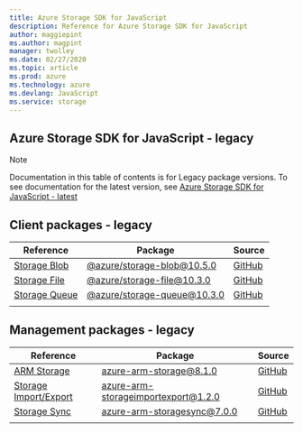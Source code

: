 ```yaml
---
title: Azure Storage SDK for JavaScript
description: Reference for Azure Storage SDK for JavaScript
author: maggiepint
ms.author: magpint
manager: twolley
ms.date: 02/27/2020
ms.topic: article
ms.prod: azure
ms.technology: azure
ms.devlang: JavaScript
ms.service: storage
---
```


## Azure Storage SDK for JavaScript - legacy

> [!NOTE]
> Documentation in this table of contents is for Legacy package versions. To see documentation for the latest version, see [Azure Storage SDK for JavaScript - latest](?view=az-js-storage-v12)

## Client packages - legacy

| Reference                                                                    | Package                                                                             | Source                                                                                         |
|------------------------------------------------------------------------------|-------------------------------------------------------------------------------------|------------------------------------------------------------------------------------------------|
| [Storage Blob](/javascript/api/overview/azure/storage/storage-blob-readme)   | [@azure/storage-blob@10.5.0](https://www.npmjs.com/package/@azure/storage-blob/v/10.5.0)   | [GitHub](https://github.com/Azure/azure-sdk-for-js/tree/master/sdk/storage/storage-blob)       |
| [Storage File](/javascript/api/overview/azure/storage/storage-file-readme)   | [@azure/storage-file@10.3.0](https://www.npmjs.com/package/@azure/storage-file/v/10.3.0)   | [GitHub](https://github.com/Azure/azure-sdk-for-js/tree/master/sdk/storage/storage-file-share) |
| [Storage Queue](/javascript/api/overview/azure/storage/storage-queue-readme) | [@azure/storage-queue@10.3.0](https://www.npmjs.com/package/@azure/storage-queue/v/10.3.0) | [GitHub](https://github.com/Azure/azure-sdk-for-js/tree/master/sdk/storage/storage-queue)      |
|                                                                              |                                                                                     |                                                                                                |

## Management packages - legacy

| Reference                 | Package                                                                                             | Source                                                                                                       |
|---------------------------|-----------------------------------------------------------------------------------------------------|--------------------------------------------------------------------------------------------------------------|
| [ARM Storage]()           | [azure-arm-storage@8.1.0](https://www.npmjs.com/package/@azure/arm-storage)                         | [GitHub](https://github.com/azure/azure-sdk-for-node/tree/master/lib/services/storageManagement2)            |
| [Storage Import/Export]() | [azure-arm-storageimportexport@1.2.0](https://www.npmjs.com/package/@azure/arm-storageimportexport) | [GitHub](https://github.com/Azure/azure-sdk-for-node/tree/master/lib/services/storageImportExportManagement) |
| [Storage Sync]()          | [azure-arm-storagesync@7.0.0](https://www.npmjs.com/package/@azure/arm-storagesync)                 | [GitHub](https://github.com/azure/azure-sdk-for-node/tree/master/lib/services/storagesyncManagement)         |
|                           |                                                                                                     |                                                                                                              |
